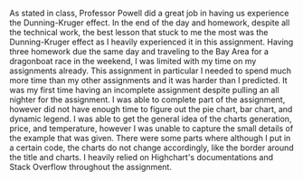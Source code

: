 As stated in class, Professor Powell did a great job in having us experience the Dunning-Kruger effect. In the end of the day and homework, despite all the technical work, the best lesson that stuck to me the most was the Dunning-Kruger effect as I heavily experienced it in this assignment. Having three homework due the same day and traveling to the Bay Area for a dragonboat race in the weekend, I was limited with my time on my assignments already. This assignment in particular I needed to spend much more time than my other assignments and it was harder than I predicted. It was my first time having an incomplete assignment despite pulling an all nighter for the assignment. I was able to complete part of the assignment, however did not have enough time to figure out the pie chart, bar chart, and dynamic legend. I was able to get the general idea of the charts generation, price, and temperature, however I was unable to capture the small details of the example that was given. There were some parts where although I put in a certain code, the charts do not change accordingly, like the border around the title and charts. I heavily relied on Highchart's documentations and Stack Overflow throughout the assignment. 